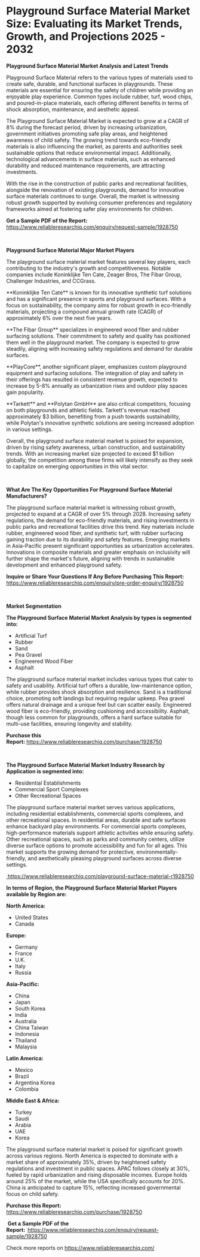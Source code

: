 <p><h1>Playground Surface Material Market Size: Evaluating its Market Trends, Growth, and Projections 2025 - 2032</h1></p><p><strong>Playground Surface Material Market Analysis and Latest Trends</strong></p>
<p><p>Playground Surface Material refers to the various types of materials used to create safe, durable, and functional surfaces in playgrounds. These materials are essential for ensuring the safety of children while providing an enjoyable play experience. Common types include rubber, turf, wood chips, and poured-in-place materials, each offering different benefits in terms of shock absorption, maintenance, and aesthetic appeal.</p><p>The Playground Surface Material Market is expected to grow at a CAGR of 8% during the forecast period, driven by increasing urbanization, government initiatives promoting safe play areas, and heightened awareness of child safety. The growing trend towards eco-friendly materials is also influencing the market, as parents and authorities seek sustainable options that reduce environmental impact. Additionally, technological advancements in surface materials, such as enhanced durability and reduced maintenance requirements, are attracting investments. </p><p>With the rise in the construction of public parks and recreational facilities, alongside the renovation of existing playgrounds, demand for innovative surface materials continues to surge. Overall, the market is witnessing robust growth supported by evolving consumer preferences and regulatory frameworks aimed at fostering safer play environments for children.</p></p>
<p><strong>Get a Sample PDF of the Report:&nbsp;</strong> <a href="https://www.reliableresearchiq.com/enquiry/request-sample/1928750?utm_campaign=99&utm_medium=2&utm_source=Github&utm_content=ia&utm_term=16012025&utm_id=playground-surface-material">https://www.reliableresearchiq.com/enquiry/request-sample/1928750</a></p>
<p>&nbsp;</p>
<p><strong>Playground Surface Material Major Market Players</strong></p>
<p><p>The playground surface material market features several key players, each contributing to the industry's growth and competitiveness. Notable companies include Koninklijke Ten Cate, Zeager Bros, The Fibar Group, Challenger Industries, and CCGrass. </p><p>**Koninklijke Ten Cate** is known for its innovative synthetic turf solutions and has a significant presence in sports and playground surfaces. With a focus on sustainability, the company aims for robust growth in eco-friendly materials, projecting a compound annual growth rate (CAGR) of approximately 6% over the next five years.</p><p>**The Fibar Group** specializes in engineered wood fiber and rubber surfacing solutions. Their commitment to safety and quality has positioned them well in the playground market. The company is expected to grow steadily, aligning with increasing safety regulations and demand for durable surfaces.</p><p>**PlayCore**, another significant player, emphasizes custom playground equipment and surfacing solutions. The integration of play and safety in their offerings has resulted in consistent revenue growth, expected to increase by 5-8% annually as urbanization rises and outdoor play spaces gain popularity.</p><p>**Tarkett** and **Polytan GmbH** are also critical competitors, focusing on both playgrounds and athletic fields. Tarkett's revenue reached approximately $3 billion, benefiting from a push towards sustainability, while Polytan's innovative synthetic solutions are seeing increased adoption in various settings.</p><p>Overall, the playground surface material market is poised for expansion, driven by rising safety awareness, urban construction, and sustainability trends. With an increasing market size projected to exceed $1 billion globally, the competition among these firms will likely intensify as they seek to capitalize on emerging opportunities in this vital sector.</p></p>
<p>&nbsp;</p>
<p><strong>What Are The Key Opportunities For Playground Surface Material Manufacturers?</strong></p>
<p><p>The playground surface material market is witnessing robust growth, projected to expand at a CAGR of over 5% through 2028. Increasing safety regulations, the demand for eco-friendly materials, and rising investments in public parks and recreational facilities drive this trend. Key materials include rubber, engineered wood fiber, and synthetic turf, with rubber surfacing gaining traction due to its durability and safety features. Emerging markets in Asia-Pacific present significant opportunities as urbanization accelerates. Innovations in composite materials and greater emphasis on inclusivity will further shape the market's future, aligning with trends in sustainable development and enhanced playground safety.</p></p>
<p><strong>Inquire or Share Your Questions If Any Before Purchasing This Report:</strong> <a href="https://www.reliableresearchiq.com/enquiry/pre-order-enquiry/1928750?utm_campaign=99&utm_medium=2&utm_source=Github&utm_content=ia&utm_term=16012025&utm_id=playground-surface-material">https://www.reliableresearchiq.com/enquiry/pre-order-enquiry/1928750</a></p>
<p>&nbsp;</p>
<p><strong>Market Segmentation</strong></p>
<p><strong>The Playground Surface Material Market Analysis by types is segmented into:</strong></p>
<p><ul><li>Artificial Turf</li><li>Rubber</li><li>Sand</li><li>Pea Gravel</li><li>Engineered Wood Fiber</li><li>Asphalt</li></ul></p>
<p><p>The playground surface material market includes various types that cater to safety and usability. Artificial turf offers a durable, low-maintenance option, while rubber provides shock absorption and resilience. Sand is a traditional choice, promoting soft landings but requiring regular upkeep. Pea gravel offers natural drainage and a unique feel but can scatter easily. Engineered wood fiber is eco-friendly, providing cushioning and accessibility. Asphalt, though less common for playgrounds, offers a hard surface suitable for multi-use facilities, ensuring longevity and stability.</p></p>
<p><strong>Purchase this Report:&nbsp;</strong><a href="https://www.reliableresearchiq.com/purchase/1928750?utm_campaign=99&utm_medium=2&utm_source=Github&utm_content=ia&utm_term=16012025&utm_id=playground-surface-material">https://www.reliableresearchiq.com/purchase/1928750</a></p>
<p>&nbsp;</p>
<p><strong>The Playground Surface Material Market Industry Research by Application is segmented into:</strong></p>
<p><ul><li>Residential Establishments</li><li>Commercial Sport Complexes</li><li>Other Recreational Spaces</li></ul></p>
<p><p>The playground surface material market serves various applications, including residential establishments, commercial sports complexes, and other recreational spaces. In residential areas, durable and safe surfaces enhance backyard play environments. For commercial sports complexes, high-performance materials support athletic activities while ensuring safety. Other recreational spaces, such as parks and community centers, utilize diverse surface options to promote accessibility and fun for all ages. This market supports the growing demand for protective, environmentally-friendly, and aesthetically pleasing playground surfaces across diverse settings.</p></p>
<p><a href="https://www.reliableresearchiq.com/playground-surface-material-r1928750?utm_campaign=99&utm_medium=2&utm_source=Github&utm_content=ia&utm_term=16012025&utm_id=playground-surface-material">&nbsp;https://www.reliableresearchiq.com/playground-surface-material-r1928750</a></p>
<p><strong>In terms of Region, the Playground Surface Material Market Players available by Region are:</strong></p>
<p>
    <p> <strong> North America: </strong>
        <ul>
            <li>United States</li>
            <li>Canada</li>
        </ul>
        </p> 
    <p> <strong> Europe: </strong>
        <ul>
            <li>Germany</li>
            <li>France</li>
            <li>U.K.</li>
            <li>Italy</li>
            <li>Russia</li>
        </ul>
        </p> 
    <p> <strong> Asia-Pacific: </strong>
        <ul>
            <li>China</li>
            <li>Japan</li>
            <li>South Korea</li>
            <li>India</li>
            <li>Australia</li>
            <li>China Taiwan</li>
            <li>Indonesia</li>
            <li>Thailand</li>
            <li>Malaysia</li>
        </ul>
        </p> 
    <p> <strong> Latin America: </strong>
        <ul>
            <li>Mexico</li>
            <li>Brazil</li>
            <li>Argentina Korea</li>
            <li>Colombia</li>
        </ul>
        </p> 
    <p> <strong> Middle East & Africa: </strong>
        <ul>
            <li>Turkey</li>
            <li>Saudi</li>
            <li>Arabia</li>
            <li>UAE</li>
            <li>Korea</li>
        </ul>
    </p>
    </p>
<p><p>The playground surface material market is poised for significant growth across various regions. North America is expected to dominate with a market share of approximately 35%, driven by heightened safety regulations and investment in public spaces. APAC follows closely at 30%, fueled by rapid urbanization and rising disposable incomes. Europe holds around 25% of the market, while the USA specifically accounts for 20%. China is anticipated to capture 15%, reflecting increased governmental focus on child safety.</p></p>
<p><strong>Purchase this Report: </strong><a href="https://www.reliableresearchiq.com/purchase/1928750?utm_campaign=99&utm_medium=2&utm_source=Github&utm_content=ia&utm_term=16012025&utm_id=playground-surface-material">https://www.reliableresearchiq.com/purchase/1928750</a></p>
<p>&nbsp;<strong>Get a Sample PDF of the Report:&nbsp;&nbsp;</strong><a href="https://www.reliableresearchiq.com/enquiry/request-sample/1928750?utm_campaign=99&utm_medium=2&utm_source=Github&utm_content=ia&utm_term=16012025&utm_id=playground-surface-material">https://www.reliableresearchiq.com/enquiry/request-sample/1928750</a></p>
<p><strong></strong></p>
<p>Check more reports on <a href="https://www.reliableresearchiq.com/?utm_campaign=99&utm_medium=2&utm_source=Github&utm_content=ia&utm_term=16012025&utm_id=playground-surface-material">https://www.reliableresearchiq.com/</a></p>